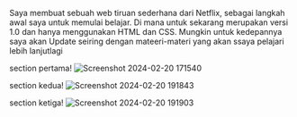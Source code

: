 Saya membuat sebuah web tiruan sederhana dari Netflix, sebagai langkah awal saya untuk memulai belajar.
Di mana untuk sekarang merupakan versi 1.0 dan hanya menggunakan HTML dan CSS.
Mungkin untuk kedepannya saya akan Update seiring dengan mateeri-materi yang akan ssaya pelajari lebih lanjutlagi

section pertama!
![Screenshot 2024-02-20 171540](https://github.com/AdiiSaputraa/movie-web-v1.0/assets/160607459/936584c1-35ba-4f70-849c-d6269b9499ad)

section kedua!
![Screenshot 2024-02-20 191843](https://github.com/AdiiSaputraa/movie-web-v1.0/assets/160607459/c2375e53-ec3e-4e28-88f1-6e0d80f2bbbd)

section ketiga!
![Screenshot 2024-02-20 191903](https://github.com/AdiiSaputraa/movie-web-v1.0/assets/160607459/dbb45ba3-d894-4f68-a8ce-841ac70d02b6)
